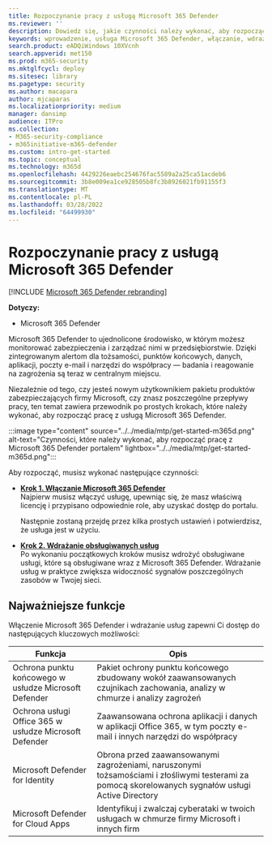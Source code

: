 ```yaml
---
title: Rozpoczynanie pracy z usługą Microsoft 365 Defender
ms.reviewer: ''
description: Dowiedz się, jakie czynności należy wykonać, aby rozpocząć pracę z Microsoft 365 Defender
keywords: wprowadzenie, usługa Microsoft 365 Defender, włączanie, wdrażanie i wdrażanie
search.product: eADQiWindows 10XVcnh
search.appverid: met150
ms.prod: m365-security
ms.mktglfcycl: deploy
ms.sitesec: library
ms.pagetype: security
ms.author: macapara
author: mjcaparas
ms.localizationpriority: medium
manager: dansimp
audience: ITPro
ms.collection:
- M365-security-compliance
- m365initiative-m365-defender
ms.custom: intro-get-started
ms.topic: conceptual
ms.technology: m365d
ms.openlocfilehash: 4429226eaebc254676fac5589a2a25ca51acdeb6
ms.sourcegitcommit: 3b8e009ea1ce928505b8fc3b8926021fb91155f3
ms.translationtype: MT
ms.contentlocale: pl-PL
ms.lasthandoff: 03/28/2022
ms.locfileid: "64499930"
---
```

# <a name="get-started-with-microsoft-365-defender"></a>Rozpoczynanie pracy z usługą Microsoft 365 Defender

[!INCLUDE [Microsoft 365 Defender rebranding](../includes/microsoft-defender.md)]

**Dotyczy:**
- Microsoft 365 Defender

Microsoft 365 Defender to ujednolicone środowisko, w którym możesz monitorować zabezpieczenia i zarządzać nimi w przedsiębiorstwie. Dzięki zintegrowanym alertom dla tożsamości, punktów końcowych, danych, aplikacji, poczty e-mail i narzędzi do współpracy — badania i reagowanie na zagrożenia są teraz w centralnym miejscu. 

Niezależnie od tego, czy jesteś nowym użytkownikiem pakietu produktów zabezpieczających firmy Microsoft, czy znasz poszczególne przepływy pracy, ten temat zawiera przewodnik po prostych krokach, które należy wykonać, aby rozpocząć pracę z usługą Microsoft 365 Defender.

:::image type="content" source="../../media/mtp/get-started-m365d.png" alt-text="Czynności, które należy wykonać, aby rozpocząć pracę z Microsoft 365 Defender portalem" lightbox="../../media/mtp/get-started-m365d.png":::

Aby rozpocząć, musisz wykonać następujące czynności:

- **[Krok 1. Włączanie Microsoft 365 Defender](m365d-enable.md)** <br>
    Najpierw musisz włączyć usługę, upewniąc się, że masz właściwą licencję i przypisano odpowiednie role, aby uzyskać dostęp do portalu. 

    Następnie zostaną przejdę przez kilka prostych ustawień i potwierdzisz, że usługa jest w użyciu.

- **[Krok 2. Wdrażanie obsługiwanych usług](deploy-supported-services.md)** <br>
    Po wykonaniu początkowych kroków musisz wdrożyć obsługiwane usługi, które są obsługiwane wraz z Microsoft 365 Defender. Wdrażanie usług w praktyce zwiększa widoczność sygnałów poszczególnych zasobów w Twojej sieci.


## <a name="key-capabilities"></a>Najważniejsze funkcje
Włączenie Microsoft 365 Defender i wdrażanie usług zapewni Ci dostęp do następujących kluczowych możliwości:


| Funkcja | Opis |
| ------ | ------ |
| Ochrona punktu końcowego w usłudze Microsoft Defender | Pakiet ochrony punktu końcowego zbudowany wokół zaawansowanych czujnikach zachowania, analizy w chmurze i analizy zagrożeń |
|Ochrona usługi Office 365 w usłudze Microsoft Defender | Zaawansowana ochrona aplikacji i danych w aplikacji Office 365, w tym poczty e-mail i innych narzędzi do współpracy |
| Microsoft Defender for Identity | Obrona przed zaawansowanymi zagrożeniami, naruszonymi tożsamościami i złośliwymi testerami za pomocą skorelowanych sygnałów usługi Active Directory |
| Microsoft Defender for Cloud Apps | Identyfikuj i zwalczaj cyberataki w twoich usługach w chmurze firmy Microsoft i innych firm |
